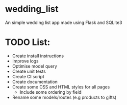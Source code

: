 # wedding_list

An simple wedding list app made using Flask and SQLite3


# TODO List:

* Create install instructions
* Improve logs
* Optimise model query
* Create unit tests
* Create CI script  
* Create documentation
* Create some CSS and HTML styles for all pages
    * Include some ordering by field 
* Rename some models/routes (e.g products to gifts)